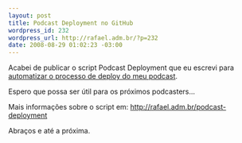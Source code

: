 ```yaml
--- 
layout: post
title: Podcast Deployment no GitHub
wordpress_id: 232
wordpress_url: http://rafael.adm.br/?p=232
date: 2008-08-29 01:02:23 -03:00
---
```

Acabei de publicar o script Podcast Deployment que eu escrevi para <a href="http://rafael.adm.br/p/montando-uma-sistematica-de-deploy-para-o-podcast/">automatizar o processo de deploy do meu podcast</a>.

Espero que possa ser útil para os próximos podcasters...

Mais informações sobre o script em: <a href="http://rafael.adm.br/podcast-deployment">http://rafael.adm.br/podcast-deployment</a>

Abraços e até a próxima.
